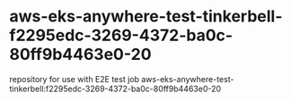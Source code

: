 # aws-eks-anywhere-test-tinkerbell-f2295edc-3269-4372-ba0c-80ff9b4463e0-20
repository for use with E2E test job aws-eks-anywhere-test-tinkerbell:f2295edc-3269-4372-ba0c-80ff9b4463e0-20
